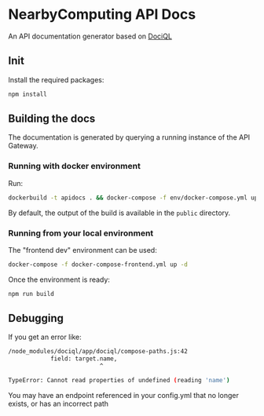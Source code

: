 # NearbyComputing API Docs

An API documentation generator based on [DociQL](https://github.com/wayfair/dociql)

## Init

Install the required packages:

```sh
npm install
```

## Building the docs

The documentation is generated by querying a running instance of the API Gateway.

### Running with docker environment

Run:
```sh
dockerbuild -t apidocs . && docker-compose -f env/docker-compose.yml up
```

By default, the output of the build is available in the `public` directory.

### Running from your local environment

The "frontend dev" environment can be used:

```sh
docker-compose -f docker-compose-frontend.yml up -d
```

Once the environment is ready:

```sh
npm run build
```

## Debugging

If you get an error like:
```sh
/node_modules/dociql/app/dociql/compose-paths.js:42
            field: target.name,
                          ^

TypeError: Cannot read properties of undefined (reading 'name')
```

You may have an endpoint referenced in your config.yml that no longer exists, or has an incorrect path
